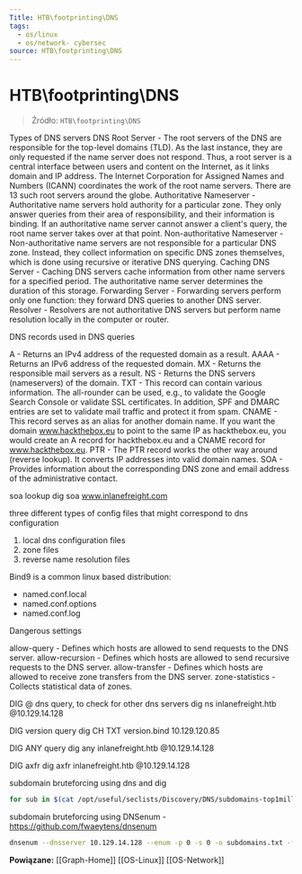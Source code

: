 ```yaml
---
Title: HTB\footprinting\DNS
tags:
  - os/linux
  - os/network- cybersec
source: HTB\footprinting\DNS
---
```


# HTB\footprinting\DNS

> Źródło: `HTB\footprinting\DNS`

Types of DNS servers
DNS Root Server	- The root servers of the DNS are responsible for the top-level domains (TLD). As the last instance, they are only requested if the name server does not respond. Thus, a root server is a central interface between users and content on the Internet, as it links domain and IP address. The Internet Corporation for Assigned Names and Numbers (ICANN) coordinates the work of the root name servers. There are 13 such root servers around the globe.
Authoritative Nameserver	- Authoritative name servers hold authority for a particular zone. They only answer queries from their area of responsibility, and their information is binding. If an authoritative name server cannot answer a client's query, the root name server takes over at that point.
Non-authoritative Nameserver	- Non-authoritative name servers are not responsible for a particular DNS zone. Instead, they collect information on specific DNS zones themselves, which is done using recursive or iterative DNS querying.
Caching DNS Server	- Caching DNS servers cache information from other name servers for a specified period. The authoritative name server determines the duration of this storage.
Forwarding Server	 - Forwarding servers perform only one function: they forward DNS queries to another DNS server.
Resolver	- Resolvers are not authoritative DNS servers but perform name resolution locally in the computer or router.

DNS records used in DNS queries

A	- Returns an IPv4 address of the requested domain as a result.
AAAA	- Returns an IPv6 address of the requested domain.
MX	- Returns the responsible mail servers as a result.
NS	-  Returns the DNS servers (nameservers) of the domain.
TXT	- This record can contain various information. The all-rounder can be used, e.g., to validate the Google Search Console or validate SSL certificates. In addition, SPF and DMARC entries are set to validate mail traffic and protect it from spam.
CNAME	- This record serves as an alias for another domain name. If you want the domain www.hackthebox.eu to point to the same IP as hackthebox.eu, you would create an A record for hackthebox.eu and a CNAME record for www.hackthebox.eu.
PTR	- The PTR record works the other way around (reverse lookup). It converts IP addresses into valid domain names.
SOA	- Provides information about the corresponding DNS zone and email address of the administrative contact.

soa lookup
dig soa www.inlanefreight.com

three different types of config files that might correspond to dns configuration
1. local dns configuration files
2. zone files
3. reverse name resolution files

Bind9 is a common linux based distribution:
- named.conf.local
- named.conf.options
- named.conf.log

Dangerous settings

allow-query	- Defines which hosts are allowed to send requests to the DNS server.
allow-recursion	- Defines which hosts are allowed to send recursive requests to the DNS server.
allow-transfer	- Defines which hosts are allowed to receive zone transfers from the DNS server.
zone-statistics	- Collects statistical data of zones.

DIG @ dns query, to check for other dns servers
dig ns inlanefreight.htb @10.129.14.128

DIG version query
dig CH TXT version.bind 10.129.120.85

DIG ANY query
dig any inlanefreight.htb @10.129.14.128

DIG axfr
dig axfr inlanefreight.htb @10.129.14.128

subdomain bruteforcing using dns and dig
```bash
for sub in $(cat /opt/useful/seclists/Discovery/DNS/subdomains-top1million-110000.txt);do dig $sub.inlanefreight.htb @10.129.14.128 | grep -v ';\|SOA' | sed -r '/^\s*$/d' | grep $sub | tee -a subdomains.txt;done
```


subdomain bruteforcing using DNSenum - https://github.com/fwaeytens/dnsenum
```bash
dnsenum --dnsserver 10.129.14.128 --enum -p 0 -s 0 -o subdomains.txt -f /opt/useful/seclists/Discovery/DNS/subdomains-top1million-110000.txt inlanefreight.htb
```


**Powiązane:** [[Graph-Home]] [[OS-Linux]] [[OS-Network]]
